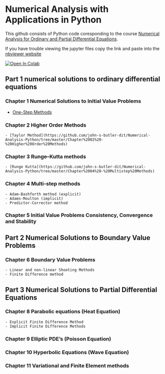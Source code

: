 # Numerical Analysis with Applications in Python
This github consists of Python code coresponding to the course [Numerical Analysis for Ordinary and Partial Differential Equations](https://johnsbutler.netlify.com/files/Teaching/Numerical_Analysis_for_Differential_Equations.pdf).

If you have trouble viewing the jupyter files copy the link and paste into the [nbviewer website](https://nbviewer.jupyter.org/github/john-s-butler-dit/Numerical-Analysis-Python/tree/master/)

[![Open In Colab](https://colab.research.google.com/assets/colab-badge.svg)](https://colab.research.google.com/github/john-s-butler-dit/Numerical-Analysis-Python/tree/master/)


## Part 1 numerical solutions to ordinary differential equations 

### Chapter 1 Numerical Solutions to Initial Value Problems
- [One-Step Methods](https://github.com/john-s-butler-dit/Numerical-Analysis-Python/tree/master/Chapter%2001%20-%20Euler%20Methods)

### Chapter 2 Higher Order Methods 
    - [Taylor Method](https://github.com/john-s-butler-dit/Numerical-Analysis-Python/tree/master/Chapter%2002%20-%20Higher%20Order%20Methods)

### Chapter 3 Runge–Kutta methods 
    - [Runge Kutta](https://github.com/john-s-butler-dit/Numerical-Analysis-Python/tree/master/Chapter%2004%20-%20Multistep%20Methods)

### Chapter 4 Multi-step methods
    - Adam-Bashforth method (explicit)
    - Adams-Moulton (implicit)
    - Predictor-Corrector method

### Chapter 5 Initial Value Problems Consistency, Convergence and Stability


## Part 2 Numerical Solutions to Boundary Value Problems


### Chapter 6 Boundary Value Problems
    - Linear and non-linear Shooting Methods 
    - Finite Difference method

## Part 3 Numerical Solutions to Partial Differential Equations

### Chapter 8 Parabolic equations (Heat Equation)
    - Explicit Finite Difference Method
    - Implicit Finite Difference Methods
### Chapter 9 Elliptic PDE’s (Poisson Equation)

### Chapter 10 Hyperbolic Equations (Wave Equation)

### Chapter 11 Variational and Finite Element methods 

